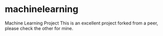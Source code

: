 machinelearning
===============

Machine Learning Project
This is an excellent project forked from a peer, please check the other for mine.
